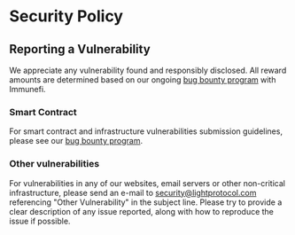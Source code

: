 # Security Policy

## Reporting a Vulnerability

We appreciate any vulnerability found and responsibly disclosed.
All reward amounts are determined based on our ongoing [bug bounty program](https://immunefi.com/bug-bounty/light-protocol/information/) with Immunefi.

### Smart Contract

For smart contract and infrastructure vulnerabilities submission guidelines, please see our [bug bounty program](https://immunefi.com/bug-bounty/light-protocol/information/).

### Other vulnerabilities

For vulnerabilities in any of our websites, email servers or other non-critical infrastructure, please send an e-mail to [security@lightprotocol.com](mailto:security@lightprotocol.com) referencing "Other Vulnerability" in the subject line.
Please try to provide a clear description of any issue reported, along with how to reproduce the issue if possible.

